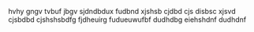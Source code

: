 hvhy gngv tvbuf jbgv sjdndbdux fudbnd xjshsb cjdbd cjs
 disbsc xjsvd 
 cjsbdbd 
 cjshshsbdfg
 fjdheuirg
 fudueuwufbf
 dudhdbg
 eiehshdnf
 dudhdnf
